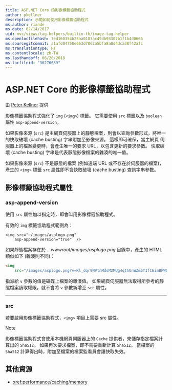 ```yaml
---
title: ASP.NET Core 的影像標籤協助程式
author: pkellner
description: 示範如何使用影像標籤協助程式
ms.author: riande
ms.date: 02/14/2017
uid: mvc/views/tag-helpers/builtin-th/image-tag-helper
ms.openlocfilehash: 7ed160354b25aa0183ac49db93307b1f1b4d0666
ms.sourcegitcommit: a1afd04758e663d7062a5bfa8a0d4dca38f42afc
ms.translationtype: HT
ms.contentlocale: zh-TW
ms.lasthandoff: 06/20/2018
ms.locfileid: "36276639"
---
```

# <a name="image-tag-helper-in-aspnet-core"></a>ASP.NET Core 的影像標籤協助程式

由 [Peter Kellner](http://peterkellner.net) 提供 

影像標籤協助程式強化了 `img` (`<img>`) 標籤。 它需要使用 `src` 標籤以及 `boolean` 屬性 `asp-append-version`。

如果影像來源 (`src`) 是主網頁伺服器上的靜態檔案，則會以查詢參數形式，將唯一的快取破壞 (cache busting) 字串附加至影像來源。 這樣即可確保，當主網頁 伺服器上的檔案變更時，會產生唯一的要求 URL，以包含更新的要求參數。 快取破壞 (cache busting) 字串是代表靜態影像檔案的雜湊的唯一值。

如果影像來源 (`src`) 不是靜態的檔案 (例如遠端 URL 或不存在於伺服器的檔案)，產生的 `<img>` 標籤 `src` 屬性即不含快取破壞 (cache busting) 查詢字串參數。

## <a name="image-tag-helper-attributes"></a>影像標籤協助程式屬性


### <a name="asp-append-version"></a>asp-append-version

使用 `src` 屬性加以指定時，即會叫用影像標籤協助程式。

有效的 `img` 標籤協助程式範例為：

```cshtml
<img src="~/images/asplogo.png" 
    asp-append-version="true"  />
```

如果靜態檔案存在於 *...wwwroot/images/asplogo.png* 目錄中，產生的 HTML 類似如下 (雜湊則不同)：

```html
<img 
    src="/images/asplogo.png?v=Kl_dqr9NVtnMdsM2MUg4qthUnWZm5T1fCEimBPWDNgM"/>
```

指派給 `v` 參數的值是磁碟上檔案的雜湊值。 如果網頁伺服器無法取得所參考的靜態檔案讀取權限，就不會將 `v` 參數新增至 `src` 屬性。

- - -

### <a name="src"></a>src

若要啟用影像標籤協助程式，`<img>` 項目上需要 src 屬性。 

> [!NOTE]
> 影像標籤協助程式會使用本機網頁伺服器上的 `Cache` 提供者，來儲存指定檔案計算出的 `Sha512`。 如果再次要求檔案，即不需要重新計算 `Sha512`。 當檔案的 `Sha512` 計算得出時，附加至檔案的檔案監看員會讓快取失效。

## <a name="additional-resources"></a>其他資源

* <xref:performance/caching/memory>
